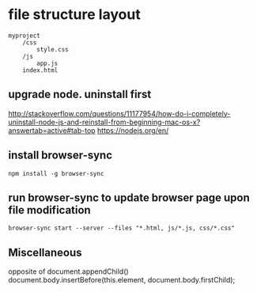 # file structure layout

```
myproject
    /css
        style.css
    /js
        app.js
    index.html
```

## upgrade node. uninstall first
http://stackoverflow.com/questions/11177954/how-do-i-completely-uninstall-node-js-and-reinstall-from-beginning-mac-os-x?answertab=active#tab-top
https://nodejs.org/en/

## install browser-sync
`npm install -g browser-sync`

## run browser-sync to update browser page upon file modification
`browser-sync start --server --files "*.html, js/*.js, css/*.css"`

## Miscellaneous

opposite of document.appendChild()
document.body.insertBefore(this.element, document.body.firstChild);


